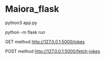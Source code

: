# Maiora_flask

python3 app.py 

python -m flask run


GET method  http://127.0.0.1:5000/jokes

POST method http://127.0.0.1:5000/fetch-jokes
